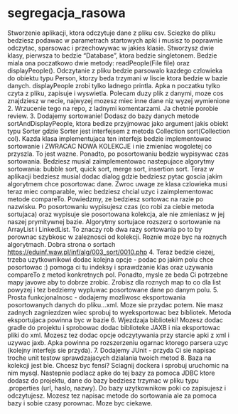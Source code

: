 # segregacja_rasowa

Stworzenie aplikacji, ktora odczytuje dane z pliku csv. Sciezke do pliku bedziesz
podawac w parametrach startowych apki i musisz to poprawnie odczytac, sparsowac
i przechowywac w jakies klasie. Stworzysz dwie klasy, pierwsza to bedzie
“Database”, ktora bedzie singletonem. Bedzie miala ona poczatkowo dwie metody:
readPeople(File file) oraz displayPeople(). Odczytanie z pliku bedzie parsowalo
kazdego czlowieka do obiektu typu Person, ktorzy beda trzymani w liscie ktora
bedzie w bazie danych. displayPeople zrobi tylko ladnego printla. Apka n poczatku
tylko czyta z pliku, zapisuje i wyswietla. Polecam duzy plik z danymi, moze cos
znajdziesz w necie, najwyzej mozesz miec inne dane niz wyzej wymienione
2. Wrzucenie tego na repo, z ladnymi komentarzami. Ja chetnie porobie review.
3. Dodajemy sortowanie! Dodasz do bazy danych metode sortAndDisplayPeople, ktora
bedize przyjmowac jako argument jakis obiekt typu Sorter<T extends Comparable>
gdzie Sorter jest interfejsem z metoda Collection<T> sort(Collection<T> col). Kazda
klasa implementujaca ten interfejs bedzie implementowac sortowanie i ZWRACAC
NOWA KOLEKCJE i nie zmieniac wogoletej co przyszla. To jest wazne. Ponadto, po
posortowaniu bedzie wypisywac czas sortowania. Bedziesz musial zaimplementowac
nastepujace algorytmy sortowania: bubble sort, quick sort, merge sort, insertion sort.
Teraz w aplikacji bedziesz musial dodac dialog gdzie bedziesz pytac goscia jakim
algorytmem chce posortowac dane. Zwroc uwage ze klasa czlowieka musi teraz
miec comparable, wiec bedziesz chcial uzyc i zaimplementowac metode compareTo.
Powiedzmy, ze bedziesz sortowac na razie po nazwisku. Po posortowaniu
wypisujesz czas (co robi za ciebie metoda sortujaca) oraz wypisuje sie posortowana
kolekcja, ale nie zmieniasz w jej naszej prymitywnej bazie. Algorytmy sortujace
rozszerz o sortowanie na ArrayList i LinkedList. To znaczy rob dwa razy sortowania
po to by porownac szybkosc w zaleznosci od kolekcji. Roznie moze byc na roznych
algorytmach. Dobra strona o sortach https://eduinf.waw.pl/inf/alg/003_sort/0010.php
4. Teraz bedzie ciezej, trzeba uzytkownikowi dodac kolejna opcje - podac po jakim polu
chce posortowac :) pomoga ci tu indeksy i sprawdzanie klas oraz uzywania
compareTo z metod konkretnych pol. Ponadto, mysle ze beda Ci potrzebne mapy
javowe aby to dobrze zrobic. Zrobisz dla roznych map to co dla list powyzej i tez
bedziemy wypluwac posortowane dane po danym polu.
5. Prosta funkcjonalnosc - dodajemy mozliwosc eksportowania posortowanych danych
do pliku...xml. Moze sie przydac potem. Nie masz zadnych zagniezdzen wiec sprobuj
to wyeksportowac bez bibliotek. Metoda eksportujaca powinna byc w bazie
6. Wjezdzaja biblioteki! Mozesz dodac gradle do projektu i sprobowac dodac biblioteke
JAXB i nia eksportowac pliki do xml. Mozesz tez dodac opcje odczytywania przy
starcie apki z xml i uzywac jaxb. Apka powinna po rozszerzeniu ogarnac ktorego
parsera uzyc (kolejny interfejs sie przyda).
7. Dodajemy JUnit - przyda Ci sie napisac troche unit testow sprawdzajacych dzialania
twoich metod
8. Baza na kolekcji jest ble. Chcesz byc fensi? Sciagnij dockera i sprobuj uruchomic na
nim mysql. Nastepnie podlacz apke do tej bazy za pomoca JDBC ktore dodasz do
projektu, dane do bazy bedziesz trzymac w pliku typu .properties (url, haslo, nazwy).
Do bazy uzytkownikow poki co zapisujesz i odczytujesz. Mozesz tez napisac metode
do sortowania ale za pomoca bazy i sobie czasy porownac. Moze byc ciekawe.
